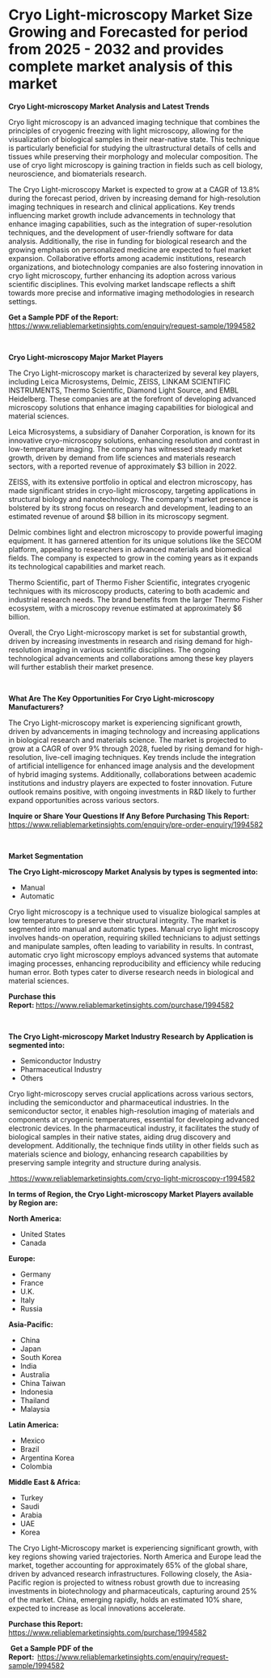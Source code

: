 <p><h1>Cryo Light-microscopy Market Size Growing and Forecasted for period from 2025 - 2032 and provides complete market analysis of this market</h1></p><p><strong>Cryo Light-microscopy Market Analysis and Latest Trends</strong></p>
<p><p>Cryo light microscopy is an advanced imaging technique that combines the principles of cryogenic freezing with light microscopy, allowing for the visualization of biological samples in their near-native state. This technique is particularly beneficial for studying the ultrastructural details of cells and tissues while preserving their morphology and molecular composition. The use of cryo light microscopy is gaining traction in fields such as cell biology, neuroscience, and biomaterials research.</p><p>The Cryo Light-microscopy Market is expected to grow at a CAGR of 13.8% during the forecast period, driven by increasing demand for high-resolution imaging techniques in research and clinical applications. Key trends influencing market growth include advancements in technology that enhance imaging capabilities, such as the integration of super-resolution techniques, and the development of user-friendly software for data analysis. Additionally, the rise in funding for biological research and the growing emphasis on personalized medicine are expected to fuel market expansion. Collaborative efforts among academic institutions, research organizations, and biotechnology companies are also fostering innovation in cryo light microscopy, further enhancing its adoption across various scientific disciplines. This evolving market landscape reflects a shift towards more precise and informative imaging methodologies in research settings.</p></p>
<p><strong>Get a Sample PDF of the Report:&nbsp;</strong> <a href="https://www.reliablemarketinsights.com/enquiry/request-sample/1994582?utm_campaign=1950&utm_medium=2&utm_source=Github&utm_content=ia&utm_term=12042025&utm_id=cryo-light-microscopy">https://www.reliablemarketinsights.com/enquiry/request-sample/1994582</a></p>
<p>&nbsp;</p>
<p><strong>Cryo Light-microscopy Major Market Players</strong></p>
<p><p>The Cryo Light-microscopy market is characterized by several key players, including Leica Microsystems, Delmic, ZEISS, LINKAM SCIENTIFIC INSTRUMENTS, Thermo Scientific, Diamond Light Source, and EMBL Heidelberg. These companies are at the forefront of developing advanced microscopy solutions that enhance imaging capabilities for biological and material sciences.</p><p>Leica Microsystems, a subsidiary of Danaher Corporation, is known for its innovative cryo-microscopy solutions, enhancing resolution and contrast in low-temperature imaging. The company has witnessed steady market growth, driven by demand from life sciences and materials research sectors, with a reported revenue of approximately $3 billion in 2022.</p><p>ZEISS, with its extensive portfolio in optical and electron microscopy, has made significant strides in cryo-light microscopy, targeting applications in structural biology and nanotechnology. The company's market presence is bolstered by its strong focus on research and development, leading to an estimated revenue of around $8 billion in its microscopy segment.</p><p>Delmic combines light and electron microscopy to provide powerful imaging equipment. It has garnered attention for its unique solutions like the SECOM platform, appealing to researchers in advanced materials and biomedical fields. The company is expected to grow in the coming years as it expands its technological capabilities and market reach.</p><p>Thermo Scientific, part of Thermo Fisher Scientific, integrates cryogenic techniques with its microscopy products, catering to both academic and industrial research needs. The brand benefits from the larger Thermo Fisher ecosystem, with a microscopy revenue estimated at approximately $6 billion.</p><p>Overall, the Cryo Light-microscopy market is set for substantial growth, driven by increasing investments in research and rising demand for high-resolution imaging in various scientific disciplines. The ongoing technological advancements and collaborations among these key players will further establish their market presence.</p></p>
<p>&nbsp;</p>
<p><strong>What Are The Key Opportunities For Cryo Light-microscopy Manufacturers?</strong></p>
<p><p>The Cryo Light-microscopy market is experiencing significant growth, driven by advancements in imaging technology and increasing applications in biological research and materials science. The market is projected to grow at a CAGR of over 9% through 2028, fueled by rising demand for high-resolution, live-cell imaging techniques. Key trends include the integration of artificial intelligence for enhanced image analysis and the development of hybrid imaging systems. Additionally, collaborations between academic institutions and industry players are expected to foster innovation. Future outlook remains positive, with ongoing investments in R&D likely to further expand opportunities across various sectors.</p></p>
<p><strong>Inquire or Share Your Questions If Any Before Purchasing This Report:</strong> <a href="https://www.reliablemarketinsights.com/enquiry/pre-order-enquiry/1994582?utm_campaign=1950&utm_medium=2&utm_source=Github&utm_content=ia&utm_term=12042025&utm_id=cryo-light-microscopy">https://www.reliablemarketinsights.com/enquiry/pre-order-enquiry/1994582</a></p>
<p>&nbsp;</p>
<p><strong>Market Segmentation</strong></p>
<p><strong>The Cryo Light-microscopy Market Analysis by types is segmented into:</strong></p>
<p><ul><li>Manual</li><li>Automatic</li></ul></p>
<p><p>Cryo light microscopy is a technique used to visualize biological samples at low temperatures to preserve their structural integrity. The market is segmented into manual and automatic types. Manual cryo light microscopy involves hands-on operation, requiring skilled technicians to adjust settings and manipulate samples, often leading to variability in results. In contrast, automatic cryo light microscopy employs advanced systems that automate imaging processes, enhancing reproducibility and efficiency while reducing human error. Both types cater to diverse research needs in biological and material sciences.</p></p>
<p><strong>Purchase this Report:&nbsp;</strong><a href="https://www.reliablemarketinsights.com/purchase/1994582?utm_campaign=1950&utm_medium=2&utm_source=Github&utm_content=ia&utm_term=12042025&utm_id=cryo-light-microscopy">https://www.reliablemarketinsights.com/purchase/1994582</a></p>
<p>&nbsp;</p>
<p><strong>The Cryo Light-microscopy Market Industry Research by Application is segmented into:</strong></p>
<p><ul><li>Semiconductor Industry</li><li>Pharmaceutical Industry</li><li>Others</li></ul></p>
<p><p>Cryo light-microscopy serves crucial applications across various sectors, including the semiconductor and pharmaceutical industries. In the semiconductor sector, it enables high-resolution imaging of materials and components at cryogenic temperatures, essential for developing advanced electronic devices. In the pharmaceutical industry, it facilitates the study of biological samples in their native states, aiding drug discovery and development. Additionally, the technique finds utility in other fields such as materials science and biology, enhancing research capabilities by preserving sample integrity and structure during analysis.</p></p>
<p><a href="https://www.reliablemarketinsights.com/cryo-light-microscopy-r1994582?utm_campaign=1950&utm_medium=2&utm_source=Github&utm_content=ia&utm_term=12042025&utm_id=cryo-light-microscopy">&nbsp;https://www.reliablemarketinsights.com/cryo-light-microscopy-r1994582</a></p>
<p><strong>In terms of Region, the Cryo Light-microscopy Market Players available by Region are:</strong></p>
<p>
    <p> <strong> North America: </strong>
        <ul>
            <li>United States</li>
            <li>Canada</li>
        </ul>
        </p> 
    <p> <strong> Europe: </strong>
        <ul>
            <li>Germany</li>
            <li>France</li>
            <li>U.K.</li>
            <li>Italy</li>
            <li>Russia</li>
        </ul>
        </p> 
    <p> <strong> Asia-Pacific: </strong>
        <ul>
            <li>China</li>
            <li>Japan</li>
            <li>South Korea</li>
            <li>India</li>
            <li>Australia</li>
            <li>China Taiwan</li>
            <li>Indonesia</li>
            <li>Thailand</li>
            <li>Malaysia</li>
        </ul>
        </p> 
    <p> <strong> Latin America: </strong>
        <ul>
            <li>Mexico</li>
            <li>Brazil</li>
            <li>Argentina Korea</li>
            <li>Colombia</li>
        </ul>
        </p> 
    <p> <strong> Middle East & Africa: </strong>
        <ul>
            <li>Turkey</li>
            <li>Saudi</li>
            <li>Arabia</li>
            <li>UAE</li>
            <li>Korea</li>
        </ul>
    </p>
    </p>
<p><p>The Cryo Light-Microscopy market is experiencing significant growth, with key regions showing varied trajectories. North America and Europe lead the market, together accounting for approximately 65% of the global share, driven by advanced research infrastructures. Following closely, the Asia-Pacific region is projected to witness robust growth due to increasing investments in biotechnology and pharmaceuticals, capturing around 25% of the market. China, emerging rapidly, holds an estimated 10% share, expected to increase as local innovations accelerate.</p></p>
<p><strong>Purchase this Report: </strong><a href="https://www.reliablemarketinsights.com/purchase/1994582?utm_campaign=1950&utm_medium=2&utm_source=Github&utm_content=ia&utm_term=12042025&utm_id=cryo-light-microscopy">https://www.reliablemarketinsights.com/purchase/1994582</a></p>
<p>&nbsp;<strong>Get a Sample PDF of the Report:&nbsp;&nbsp;</strong><a href="https://www.reliablemarketinsights.com/enquiry/request-sample/1994582?utm_campaign=1950&utm_medium=2&utm_source=Github&utm_content=ia&utm_term=12042025&utm_id=cryo-light-microscopy">https://www.reliablemarketinsights.com/enquiry/request-sample/1994582</a></p>
<p><strong></strong></p>
<p><p></p><p></p><p></p></p>